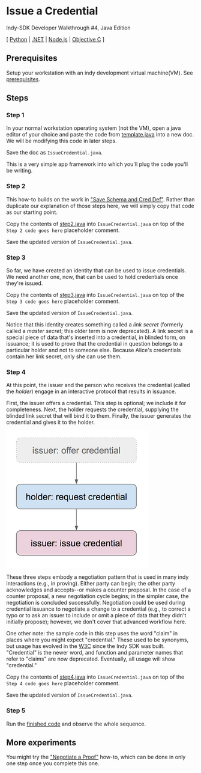 # Issue a Credential
Indy-SDK Developer Walkthrough #4, Java Edition

[ [Python](../python/README.md) | [.NET](../../not-yet-written.md) | [Node.js](../../not-yet-written.md) | [Objective C](../../not-yet-written.md) ]


## Prerequisites

Setup your workstation with an indy development virtual machine(VM). See [prerequisites](../../prerequisites).


## Steps

### Step 1

In your normal workstation operating system (not the VM), open a java editor of your
choice and paste the code from [template.java](template.java)
into a new doc. We will be modifying this code in later steps.

Save the doc as `IssueCredential.java`.

This is a very simple app framework into which you'll plug the code
you'll be writing.

### Step 2

This how-to builds on the work in ["Save Schema and Cred Def"](../save-schema-and-cred-def/java/README.md).
Rather than duplicate our explanation of those steps here, we will simply
copy that code as our starting point.

Copy the contents of [step2.java](step2.java) into
`IssueCredential.java` on top of the `Step 2 code goes here` placeholder comment.

Save the updated version of `IssueCredential.java`.

### Step 3

So far, we have created an identity that can be used to issue credentials.
We need another one, now, that can be used to hold credentials once they're issued.

Copy the contents of [step3.java](step3.java) into
`IssueCredential.java` on top of the `Step 3 code goes here` placeholder comment.

Save the updated version of `IssueCredential.java`.

Notice that this identity creates something called a *link secret* (formerly
called a *master secret*; this older term is now deprecated).
A link secret is a special piece of data that's inserted into
a credential, in blinded form, on issuance; it is used to prove that the
credential in question belongs to a particular holder and not to someone
else. Because Alice's credentials contain her link secret, only she can
use them.

### Step 4

At this point, the issuer and the person who receives the credential
(called the *holder*) engage in an interactive protocol that results
in issuance.

First, the issuer offers a credential. This step is optional; we include
it for completeness. Next, the holder requests the credential, supplying
the blinded link secret that will bind it to them. Finally, the issuer
generates the credential and gives it to the holder.

![3-phase negotiation on issuance](../3-phase-negotiation.png)

These three steps embody a negotiation pattern that is used in many
indy interactions (e.g., in proving). Either party can begin; the other
party acknowledges and accepts--or makes a counter proposal. In the case
of a counter proposal, a new negotiation cycle begins; in the simpler
case, the negotiation is concluded successfully. Negotiation could be used
during credential issuance to negotiate a change to a credential (e.g.,
to correct a typo or to ask an issuer to include or omit a piece of data
that they didn't initially propose); however, we don't cover that
advanced workflow here.

One other note: the sample code in this step uses the word "claim" in
places where you might expect "credential." These used to be synonyms,
but usage has evolved in the [W3C](https://github.com/TechWritingWhiz/indy-sdk/blob/master/doc/how-tos/issue-credential/../not-yet-written.md) since the Indy SDK was built. "Credential"
is the newer word, and function and parameter names that refer to "claims"
are now deprecated. Eventually, all usage will show "credential."

Copy the contents of [step4.java](step4.java) into
`IssueCredential.java` on top of the `Step 4 code goes here` placeholder comment.

Save the updated version of `IssueCredential.java`.

### Step 5

Run the [finished code](IssueCredential.java) and observe the whole sequence.

## More experiments

You might try the ["Negotiate a Proof"](../../negotiate-proof/java/README.md)
how-to, which can be done in only one step once you complete this one.
